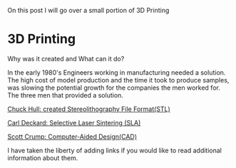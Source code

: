 On this post I will go over a small portion of 3D Printing


# 3D Printing

Why was it created and What can it do?

In the early 1980's Engineers working in manufacturing needed a solution. The high cost of model production and the time it took to produce samples, was slowing the potential growth for the companies the men worked for. The three men that provided a solution. 

[Chuck Hull: created Stereolithography File Format(STL)](http://www.historyofinformation.com/detail.php?id=3864) 

[Carl Deckard: Selective Laser Sintering (SLA)](https://3dprintingindustry.com/news/carl-deckard-the-inventor-of-sls-passes-away-166853/)

[Scott Crump: Computer-Aided Design(CAD)](https://www.industryweek.com/iw-manufacturing-hall-of-fame/article/21959134/manufacturing-hall-of-fame-2012-inductee-scott-crump)

I have taken the liberty of adding links if you would like to read additional information about them.

